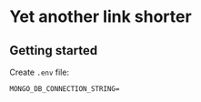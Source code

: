 # Yet another link shorter

## Getting started

Create `.env` file:
```
MONGO_DB_CONNECTION_STRING=
```
